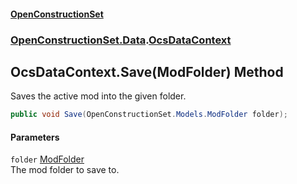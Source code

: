 #### [OpenConstructionSet](index 'index')
### [OpenConstructionSet.Data](index#OpenConstructionSet_Data 'OpenConstructionSet.Data').[OcsDataContext](3CnFB+gVLALvXc7mqWGM8Q 'OpenConstructionSet.Data.OcsDataContext')
## OcsDataContext.Save(ModFolder) Method
Saves the active mod into the given folder.  
```csharp
public void Save(OpenConstructionSet.Models.ModFolder folder);
```
#### Parameters
<a name='OpenConstructionSet_Data_OcsDataContext_Save(OpenConstructionSet_Models_ModFolder)_folder'></a>
`folder` [ModFolder](0h0FW6YI9iSflrhSD7PySw 'OpenConstructionSet.Models.ModFolder')  
The mod folder to save to.
  
